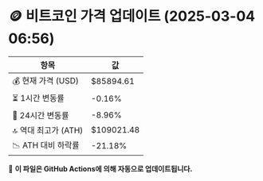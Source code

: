 # 🪙 비트코인 가격 업데이트 (2025-03-04 06:56)

| 항목                | 값 |
|--------------------|----------------|
| 💰 현재 가격 (USD) | $85894.61 |
| ⏳ 1시간 변동률    | -0.16% |
| 📆 24시간 변동률   | -8.96% |
| 🔝 역대 최고가 (ATH) | $109021.48 |
| 📉 ATH 대비 하락률 | -21.18% |

🔄 **이 파일은 GitHub Actions에 의해 자동으로 업데이트됩니다.**
